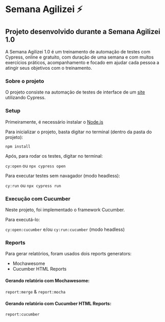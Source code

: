 # Semana Agilizei :zap: 


## Projeto desenvolvido durante a Semana Agilizei 1.0

A Semana Agilizei 1.0 é um treinamento de automação de testes com Cypress, online e gratuito, com duração de uma semana e com muitos exercícios práticos, acompanhamento e focado em ajudar cada pessoa a atingir seus objetivos com o treinamento. 

### Sobre o projeto
O projeto consiste na automação de testes de interface de um [site](http://demo.automationtesting.in) utilizando Cypress.

### Setup
Primeiramente, é necessário instalar o [Node.js](https://nodejs.org/en/download/)


Para inicializar o projeto, basta digitar no terminal (dentro da pasta do projeto):

`npm install`

Após, para rodar os testes, digitar no terminal:

`cy:open` ou `npx cypress open`

Para executar testes sem navagador (modo headless):

`cy:run` ou `npx cypress run`

### Execução com Cucumber
Neste projeto, foi implementado o framework Cucumber. 

Para executá-lo:

`cy:open:cucumber` e/ou
`cy:run:cucumber` (modo headless)

### Reports
Para gerar relatórios, foram usados dois reports generators:
* Mochawesome
* Cucumber HTML Reports

#### Gerando relatório com Mochawesome:

`report:merge` &
`report:mocha`

#### Gerando relatório com Cucumber HTML Reports:

`report:cucumber` 
